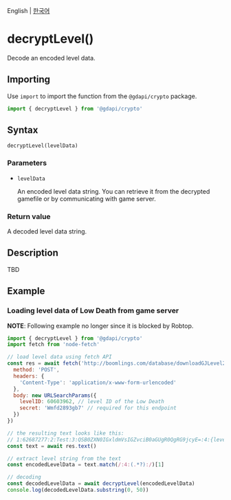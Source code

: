 English | [한국어](../ko/decryptLevel.md)

# decryptLevel()

Decode an encoded level data.

## Importing

Use `import` to import the function from the `@gdapi/crypto` package.
```js
import { decryptLevel } from '@gdapi/crypto'
```

## Syntax

```
decryptLevel(levelData)
```

### Parameters

- `levelData`

  An encoded level data string. You can retrieve it from the decrypted gamefile or by communicating with game server.

### Return value
A decoded level data string.

## Description

TBD

## Example
### Loading level data of Low Death from game server

__NOTE__: Following example no longer since it is blocked by Robtop. 

```js
import { decryptLevel } from '@gdapi/crypto'
import fetch from 'node-fetch'

// load level data using fetch API
const res = await fetch('http://boomlings.com/database/downloadGJLevel22.php', {
  method: 'POST',
  headers: {
    'Content-Type': 'application/x-www-form-urlencoded'
  },
  body: new URLSearchParams({
    levelID: 60603962, // level ID of the Low Death
    secret: 'Wmfd2893gb7' // required for this endpoint
  })
})

// the resulting text looks like this:
// 1:62687277:2:Test:3:QSB0ZXN0IGxldmVsIGZvciB0aGUgR0QgRG9jcyE=:4:{levelData}:5:1:6:3935672:8:0:9:0:10:1:12:0:13:21:14:0:17::43:0:25::18:0:19:0:42:0:45:1:15:0:30:55610687:31:0:28:1 hour:29:1 hour:35:546561:36::37:0:38:0:39:50:46::47::40::27:AQcHBwEL#1bae6491cc87c72326abcbc0a7afaee139aa7088#f17c5a61f4ba1c7512081132459ddfaaa7c6f716
const text = await res.text()

// extract level string from the text
const encodedLevelData = text.match(/:4:(.*?):/)[1]

// decoding
const decodedLevelData = await decryptLevel(encodedLevelData)
console.log(decodedLevelData.substring(0, 50))
```


